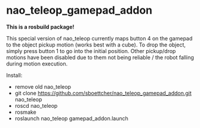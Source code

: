 nao_teleop_gamepad_addon
========================

**This is a rosbuild package!**

This special version of nao_teleop currently maps button 4 on the gamepad to the object pickup motion (works best with a cube).
To drop the object, simply press button 1 to go into the initial position.
Other pickup/drop motions have been disabled due to them not being reliable / the robot falling during motion execution.

Install:
* remove old nao_teleop
* git clone https://github.com/sboettcher/nao_teleop_gamepad_addon.git nao_teleop
* roscd nao_teleop
* rosmake
* roslaunch nao_teleop gamepad_addon.launch
